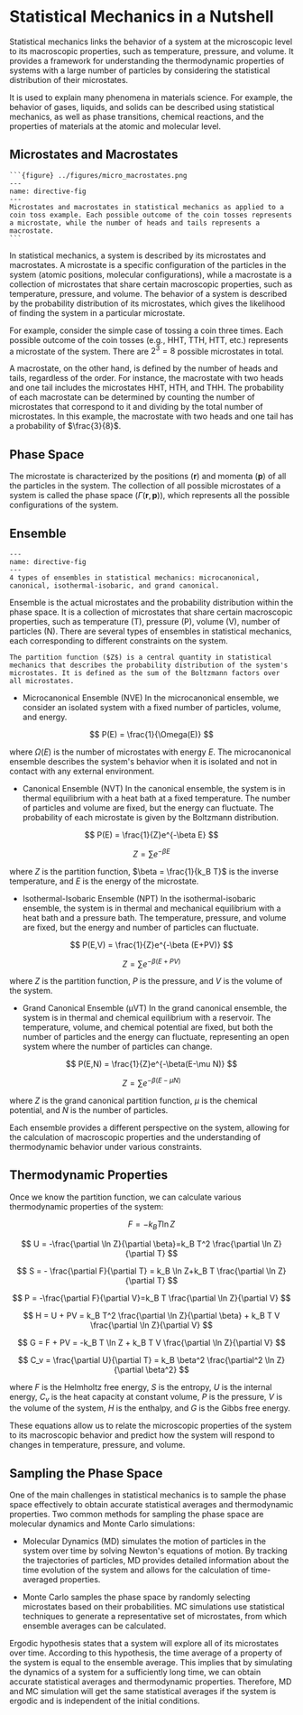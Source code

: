 # Statistical Mechanics in a Nutshell
Statistical mechanics links the behavior of a system at the microscopic level to its macroscopic properties, such as temperature, pressure, and volume. It provides a framework for understanding the thermodynamic properties of systems with a large number of particles by considering the statistical distribution of their microstates.

It is used to explain many phenomena in materials science. For example, the behavior of gases, liquids, and solids can be described using statistical mechanics, as well as phase transitions, chemical reactions, and the properties of materials at the atomic and molecular level.

## Microstates and Macrostates
````{sidebar}
```{figure} ../figures/micro_macrostates.png
---
name: directive-fig
---
Microstates and macrostates in statistical mechanics as applied to a coin toss example. Each possible outcome of the coin tosses represents a microstate, while the number of heads and tails represents a macrostate.
```
````
In statistical mechanics, a system is described by its microstates and macrostates. A microstate is a specific configuration of the particles in the system (atomic positions, molecular configurations), while a macrostate is a collection of microstates that share certain macroscopic properties, such as temperature, pressure, and volume. The behavior of a system is described by the probability distribution of its microstates, which gives the likelihood of finding the system in a particular microstate.

For example, consider the simple case of tossing a coin three times. Each possible outcome of the coin tosses (e.g., HHT, TTH, HTT, etc.) represents a microstate of the system. There are $2^3 = 8$ possible microstates in total.

A macrostate, on the other hand, is defined by the number of heads and tails, regardless of the order. For instance, the macrostate with two heads and one tail includes the microstates HHT, HTH, and THH. The probability of each macrostate can be determined by counting the number of microstates that correspond to it and dividing by the total number of microstates. In this example, the macrostate with two heads and one tail has a probability of $\frac{3}{8}$.

## Phase Space
The microstate is characterized by the positions ($\mathbf{r}$) and momenta ($\mathbf{p}$) of all the particles in the system. The collection of all possible microstates of a system is called the phase space ($\Gamma(\mathbf{r},\mathbf{p})$), which represents all the possible configurations of the system.

## Ensemble
```{figure} ../figures/ensemble.png
---
name: directive-fig
---
4 types of ensembles in statistical mechanics: microcanonical, canonical, isothermal-isobaric, and grand canonical.
```
Ensemble is the actual microstates and the probability distribution within the phase space. It is a collection of microstates that share certain macroscopic properties, such as temperature (T), pressure (P), volume (V), number of particles (N). There are several types of ensembles in statistical mechanics, each corresponding to different constraints on the system.

```{admonition} Partition function
The partition function ($Z$) is a central quantity in statistical mechanics that describes the probability distribution of the system's microstates. It is defined as the sum of the Boltzmann factors over all microstates.
```

- Microcanonical Ensemble (NVE)
In the microcanonical ensemble, we consider an isolated system with a fixed number of particles, volume, and energy. 

$$
P(E) = \frac{1}{\Omega(E)}
$$


where $\Omega(E)$ is the number of microstates with energy $E$. The microcanonical ensemble describes the system's behavior when it is isolated and not in contact with any external environment.

- Canonical Ensemble (NVT)
In the canonical ensemble, the system is in thermal equilibrium with a heat bath at a fixed temperature. The number of particles and volume are fixed, but the energy can fluctuate. The probability of each microstate is given by the Boltzmann distribution.

$$
P(E) = \frac{1}{Z}e^{-\beta E}
$$

$$
Z = \sum e^{-\beta E}
$$

where $Z$ is the partition function, $\beta = \frac{1}{k_B T}$ is the inverse temperature, and $E$ is the energy of the microstate.

- Isothermal-Isobaric Ensemble (NPT)
In the isothermal-isobaric ensemble, the system is in thermal and mechanical equilibrium with a heat bath and a pressure bath. The temperature, pressure, and volume are fixed, but the energy and number of particles can fluctuate.

$$
P(E,V) = \frac{1}{Z}e^{-\beta (E+PV)}
$$

$$
Z = \sum e^{-\beta (E+PV)}
$$

where $Z$ is the partition function, $P$ is the pressure, and $V$ is the volume of the system.

- Grand Canonical Ensemble (μVT)
In the grand canonical ensemble, the system is in thermal and chemical equilibrium with a reservoir. The temperature, volume, and chemical potential are fixed, but both the number of particles and the energy can fluctuate, representing an open system where the number of particles can change.

$$
P(E,N) = \frac{1}{Z}e^{-\beta(E-\mu N)}
$$

$$
Z = \sum e^{-\beta(E-\mu N)}
$$

where $Z$ is the grand canonical partition function, $\mu$ is the chemical potential, and $N$ is the number of particles.

Each ensemble provides a different perspective on the system, allowing for the calculation of macroscopic properties and the understanding of thermodynamic behavior under various constraints.

## Thermodynamic Properties

Once we know the partition function, we can calculate various thermodynamic properties of the system:

$$
F = -k_B T \ln Z
$$

$$
U = -\frac{\partial \ln Z}{\partial \beta}=k_B T^2 \frac{\partial \ln Z}{\partial T}
$$

$$
S = - \frac{\partial F}{\partial T} = k_B \ln Z+k_B T \frac{\partial \ln Z}{\partial T}
$$

$$
P = -\frac{\partial F}{\partial V}=k_B T \frac{\partial \ln Z}{\partial V}  
$$

$$
H = U + PV = k_B T^2 \frac{\partial \ln Z}{\partial \beta} + k_B T V \frac{\partial \ln Z}{\partial V}
$$

$$
G = F + PV = -k_B T \ln Z + k_B T V \frac{\partial \ln Z}{\partial V}
$$

$$
C_v = \frac{\partial U}{\partial T} = k_B \beta^2 \frac{\partial^2 \ln Z}{\partial \beta^2}
$$


where $F$ is the Helmholtz free energy, $S$ is the entropy, $U$ is the internal energy, $C_v$ is the heat capacity at constant volume, $P$ is the pressure,  $V$ is the volume of the system, $H$ is the enthalpy, and $G$ is the Gibbs free energy.

These equations allow us to relate the microscopic properties of the system to its macroscopic behavior and predict how the system will respond to changes in temperature, pressure, and volume.

<!-- ### Example: 1D Harmonic Oscillator
The energy levels of a 1D harmonic oscillator are quantized, and the partition function can be calculated as:

$$
E_n = \hbar \omega (n+\frac{1}{2})
$$

where $n$ is the quantum number, $\hbar$ is the reduced Planck constant, and $\omega$ is the angular frequency of the oscillator.

The partition function for the harmonic oscillator is given by:

$$
Z = \sum e^{-\beta E_n} = \sum e^{-\beta \hbar \omega (n+\frac{1}{2})}
$$

By evaluating this sum, we can calculate the thermodynamic properties of the harmonic oscillator, such as the internal energy, entropy, and heat capacity.

$$
U = -\frac{\partial \ln Z}{\partial \beta} = \frac{\hbar \omega}{2} \coth(\frac{\hbar \omega}{2k_B T})
$$

$$
C_v = \frac{\partial U}{\partial T} = k_B (\frac{\hbar \omega}{k_B T})^2 \frac{e^{\frac{\hbar \omega}{k_B T}}}{(e^{\frac{\hbar \omega}{k_B T}}-1)^2}
$$

$$
F = -k_B T \ln Z = \frac{\hbar \omega}{2} - k_B T \ln(1-e^{-\beta \hbar \omega})
$$

$$
S = -\frac{\partial F}{\partial T} = k_B \ln(1-e^{-\beta \hbar \omega}) + \frac{k_B \beta \hbar \omega e^{-\beta \hbar \omega}}{1-e^{-\beta \hbar \omega}}
$$

We can plot these thermodynamic properties as a function of temperature to understand the behavior of the harmonic oscillator at different temperatures. -->


## Sampling the Phase Space

One of the main challenges in statistical mechanics is to sample the phase space effectively to obtain accurate statistical averages and thermodynamic properties. Two common methods for sampling the phase space are molecular dynamics and Monte Carlo simulations:

- Molecular Dynamics (MD) simulates the motion of particles in the system over time by solving Newton's equations of motion. By tracking the trajectories of particles, MD provides detailed information about the time evolution of the system and allows for the calculation of time-averaged properties.

- Monte Carlo samples the phase space by randomly selecting microstates based on their probabilities. MC simulations use statistical techniques to generate a representative set of microstates, from which ensemble averages can be calculated.

Ergodic hypothesis states that a system will explore all of its microstates over time. According to this hypothesis, the time average of a property of the system is equal to the ensemble average. This implies that by simulating the dynamics of a system for a sufficiently long time, we can obtain accurate statistical averages and thermodynamic properties. Therefore, MD and MC simulation will get the same statistical averages if the system is ergodic and is independent of the initial conditions.